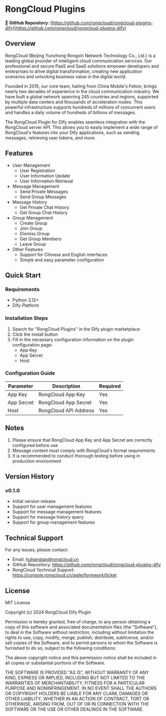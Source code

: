 # RongCloud Plugins

🔗 **GitHub Repository**: [https://github.com/rongcloud/rongcloud-plugins-dify](https://github.com/rongcloud/rongcloud-plugins-dify)

## Overview

RongCloud (Beijing Yunzhong Rongxin Network Technology Co., Ltd.) is a leading global provider of intelligent cloud communication services. Our professional and secure PaaS and SaaS solutions empower developers and enterprises to drive digital transformation, creating new application scenarios and unlocking business value in the digital world.

Founded in 2015, our core team, hailing from China Mobile's Fetion, brings nearly two decades of experience in the cloud communication industry. We have built a global network spanning 245 countries and regions, supported by multiple data centers and thousands of acceleration nodes. This powerful infrastructure supports hundreds of millions of concurrent users and handles a daily volume of hundreds of billions of messages.

The RongCloud Plugin for Dify enables seamless integration with the RongCloud server API. This allows you to easily implement a wide range of RongCloud's features into your Dify applications, such as sending messages, retrieving user tokens, and more.

## Features

- User Management
  - User Registration
  - User Information Update
  - User Information Retrieval
- Message Management
  - Send Private Messages
  - Send Group Messages
- Message History
  - Get Private Chat History
  - Get Group Chat History
- Group Management
  - Create Group
  - Join Group
  - Dismiss Group
  - Get Group Members
  - Leave Group
- Other Features
  - Support for Chinese and English interfaces
  - Simple and easy parameter configuration

## Quick Start

### Requirements

- Python 3.12+
- Dify Platform

### Installation Steps

1. Search for "RongCloud Plugins" in the Dify plugin marketplace
2. Click the install button
3. Fill in the necessary configuration information on the plugin configuration page:
   - App Key
   - App Secret
   - Host

### Configuration Guide

| Parameter | Description | Required |
|-----------|-------------|----------|
| App Key | RongCloud App Key | Yes |
| App Secret | RongCloud App Secret | Yes |
| Host | RongCloud API Address | Yes |

## Notes

1. Please ensure that RongCloud App Key and App Secret are correctly configured before use
2. Message content must comply with RongCloud's format requirements
3. It is recommended to conduct thorough testing before using in production environment

## Version History

### v0.1.0
- Initial version release
- Support for user management features
- Support for message management features
- Support for message history query
- Support for group management features

## Technical Support

For any issues, please contact:
- Email: huhangtao@rongcloud.cn
- GitHub Repository: https://github.com/rongcloud/rongcloud-plugins-dify
- RongCloud Technical Support: https://console.rongcloud.cn/agile/formwork/ticket

## License

MIT License

Copyright (c) 2024 RongCloud Dify Plugin

Permission is hereby granted, free of charge, to any person obtaining a copy
of this software and associated documentation files (the "Software"), to deal
in the Software without restriction, including without limitation the rights
to use, copy, modify, merge, publish, distribute, sublicense, and/or sell
copies of the Software, and to permit persons to whom the Software is
furnished to do so, subject to the following conditions:

The above copyright notice and this permission notice shall be included in all
copies or substantial portions of the Software.

THE SOFTWARE IS PROVIDED "AS IS", WITHOUT WARRANTY OF ANY KIND, EXPRESS OR
IMPLIED, INCLUDING BUT NOT LIMITED TO THE WARRANTIES OF MERCHANTABILITY,
FITNESS FOR A PARTICULAR PURPOSE AND NONINFRINGEMENT. IN NO EVENT SHALL THE
AUTHORS OR COPYRIGHT HOLDERS BE LIABLE FOR ANY CLAIM, DAMAGES OR OTHER
LIABILITY, WHETHER IN AN ACTION OF CONTRACT, TORT OR OTHERWISE, ARISING FROM,
OUT OF OR IN CONNECTION WITH THE SOFTWARE OR THE USE OR OTHER DEALINGS IN THE
SOFTWARE.



